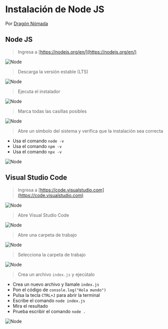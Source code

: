 # Instalación de Node JS

Por [Dragón Nómada](https://dragonnomada.medium.com)

## Node JS

> Ingresa a [https://nodejs.org/en/](https://nodejs.org/en/)

![Node](./img/instalacion1.png)

> Descarga la versión estable (LTS)

![Node](./img/instalacion2.png)

> Ejecuta el instalador

![Node](./img/instalacion3.png)

> Marca todas las casillas posibles

![Node](./img/instalacion4.png)

> Abre un símbolo del sistema y verifica que la instalación sea correcta

* Usa el comando `node -v`
* Usa el comando `npm -v`
* Usa el comando `npx -v`

![Node](./img/instalacion5.png)

## Visual Studio Code

> Ingresa a [https://code.visualstudio.com](https://code.visualstudio.com)

![Node](./img/instalacion6.png)

> Abre Visual Studio Code

![Node](./img/instalacion7.png)

> Abre una carpeta de trabajo

![Node](./img/instalacion8.png)

> Selecciona la carpeta de trabajo

![Node](./img/instalacion9.png)

> Crea un archivo `index.js` y ejecútalo

* Crea un nuevo archivo y llamale `index.js`
* Pon el código de `console.log("Hola mundo")`
* Pulsa la tecla `CTRL+J` para abrir la terminal
* Escribe el comando `node index.js`
* Mira el resultado
* Prueba escribir el comando `node .`

![Node](./img/instalacion10.png)
